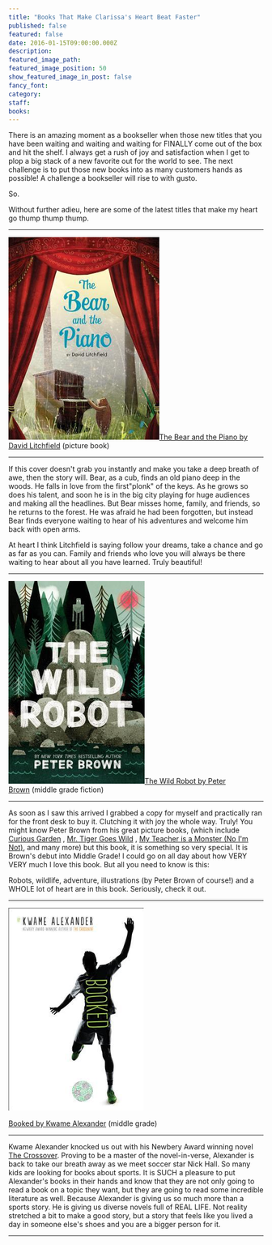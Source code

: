 ```yaml
---
title: "Books That Make Clarissa's Heart Beat Faster"
published: false
featured: false
date: 2016-01-15T09:00:00.000Z
description:
featured_image_path:
featured_image_position: 50
show_featured_image_in_post: false
fancy_font:
category:
staff:
books:
---
```



There is an amazing moment as a bookseller when those new titles that you have been waiting and waiting and waiting for FINALLY come out of the box and hit the shelf. I always get a rush of joy and satisfaction when I get to plop a big stack of a new favorite out for the world to see. The next challenge is to put those new books into as many customers hands as possible! A challenge a bookseller will rise to with gusto.

So.

Without further adieu, here are some of the latest titles that make my heart go thump thump thump.

---

![](/uploads/versions/bearpiano---x----298-400x---.jpg)[The Bear and the Piano by David Litchfield](http://www.brooklinebooksmith-shop.com/book/9780544674547)&nbsp;(picture book)

---

If this cover doesn't grab you instantly and make you take a deep breath of awe, then the story will. Bear, as a cub, finds an old piano deep in the woods. He falls in love from the first"plonk" of the keys. As he grows so does his talent, and soon he is in the big city playing for huge audiences and making all the headlines. But Bear misses home, family, and friends, so he returns to the forest. He was afraid he had been forgotten, but instead Bear finds everyone waiting to hear of his adventures and welcome him back with open arms.&nbsp;

At heart I think Litchfield is saying follow your dreams, take a chance and go as far as you can. Family and friends who love you will always be there waiting to hear about all you have learned. Truly beautiful!

---

![](/uploads/versions/wild-robot---x----269-400x---.jpg)[The Wild Robot by Peter Brown](http://www.brooklinebooksmith-shop.com/book/9780316381994)&nbsp;(middle grade fiction)

---

As soon as I saw this arrived I grabbed a copy for myself and practically ran for the front desk to buy it. Clutching it with joy the whole way. Truly! You might know Peter Brown from his great picture books, (which include [Curious Garden](http://www.brooklinebooksmith-shop.com/book/9780316015479)&nbsp;, [Mr. Tiger Goes Wild](http://www.brooklinebooksmith-shop.com/book/9780316200639)&nbsp;, [My Teacher is a Monster (No I'm Not)](http://www.brooklinebooksmith-shop.com/book/9780316070294), and many more) but this book, it is something so very special. It is Brown's debut into Middle Grade! I could go on all day about how VERY VERY much I love this book. But all you need to know is this:

Robots, wildlife, adventure, illustrations (by Peter Brown of course!) and a WHOLE lot of heart are in this book. Seriously, check it out.&nbsp;

---

![](/uploads/versions/booked---x----267-400x---.jpg)

[Booked by Kwame Alexander](http://www.brooklinebooksmith-shop.com/book/9780544570986)&nbsp;(middle grade)

---

Kwame Alexander knocked us out with his Newbery Award winning novel [The Crossover](http://www.brooklinebooksmith-shop.com/book/9780544107717). Proving to be a master of the novel-in-verse, Alexander is back to take our breath away as we meet soccer star Nick Hall. So many kids are looking for books about sports. It is SUCH a pleasure to put Alexander's books in their hands and know that they are not only going to read a book on a topic they want, but they are going to read some incredible literature as well. Because Alexander is giving us so much more than a sports story. He is giving us diverse novels full of REAL LIFE. Not reality stretched a bit to make a good story, but a story that feels like you lived a day in someone else's shoes and you are a bigger person for it.

---

&nbsp;